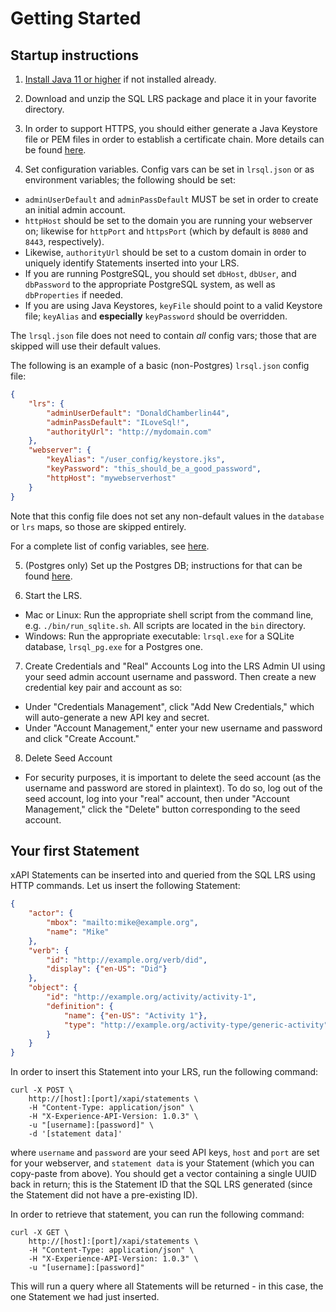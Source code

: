 # Getting Started

## Startup instructions

1. [Install Java 11 or higher](https://java.com/en/download/help/download_options.html) if not installed already.

2. Download and unzip the SQL LRS package and place it in your favorite directory.

3. In order to support HTTPS, you should either generate a Java Keystore file or PEM files in order to establish a certificate chain. More details can be found [here](https.md).

4. Set configuration variables. Config vars can be set in `lrsql.json` or as environment variables; the following should be set:
- `adminUserDefault` and `adminPassDefault` MUST be set in order to create an initial admin account.
- `httpHost` should be set to the domain you are running your webserver on; likewise for `httpPort` and `httpsPort` (which by default is `8080` and `8443`, respectively).
- Likewise, `authorityUrl` should be set to a custom domain in order to uniquely identify Statements inserted into your LRS.
- If you are running PostgreSQL, you should set `dbHost`, `dbUser`, and `dbPassword` to the appropriate PostgreSQL system, as well as `dbProperties` if needed.
- If you are using Java Keystores, `keyFile` should point to a valid Keystore file; `keyAlias` and **especially** `keyPassword` should be overridden.

The `lrsql.json` file does not need to contain _all_ config vars; those that are skipped will use their default values.

The following is an example of a basic (non-Postgres) `lrsql.json` config file:

```json
{
    "lrs": {
        "adminUserDefault": "DonaldChamberlin44",
        "adminPassDefault": "ILoveSql!",
        "authorityUrl": "http://mydomain.com"
    },
    "webserver": {
        "keyAlias": "/user_config/keystore.jks",
        "keyPassword": "this_should_be_a_good_password",
        "httpHost": "mywebserverhost"
    }
}
```

Note that this config file does not set any non-default values in the `database` or `lrs` maps, so those are skipped entirely.

For a complete list of config variables, see [here](env_vars.md).

5. (Postgres only) Set up the Postgres DB; instructions for that can be found [here](postgres.md).

6. Start the LRS.
- Mac or Linux: Run the appropriate shell script from the command line, e.g. `./bin/run_sqlite.sh`. All scripts are located in the `bin` directory.
- Windows: Run the appropriate executable: `lrsql.exe` for a SQLite database, `lrsql_pg.exe` for a Postgres one.

7. Create Credentials and "Real" Accounts
Log into the LRS Admin UI using your seed admin account username and password. Then create a new credential key pair and account as so:
- Under "Credentials Management", click "Add New Credentials," which will auto-generate a new API key and secret.
- Under "Account Management," enter your new username and password and click "Create Account."

8. Delete Seed Account
- For security purposes, it is important to delete the seed account (as the username and password are stored in plaintext). To do so, log out of the seed account, log into your "real" account, then under "Account Management," click the "Delete" button corresponding to the seed account.

## Your first Statement

xAPI Statements can be inserted into and queried from the SQL LRS using HTTP commands. Let us insert the following Statement:

```json
{
    "actor": {
        "mbox": "mailto:mike@example.org",
        "name": "Mike"
    },
    "verb": {
        "id": "http://example.org/verb/did",
        "display": {"en-US": "Did"}
    },
    "object": {
        "id": "http://example.org/activity/activity-1",
        "definition": {
            "name": {"en-US": "Activity 1"},
            "type": "http://example.org/activity-type/generic-activity"
        }
    }
}
```

In order to insert this Statement into your LRS, run the following command:
```
curl -X POST \
    http://[host]:[port]/xapi/statements \
    -H "Content-Type: application/json" \
    -H "X-Experience-API-Version: 1.0.3" \
    -u "[username]:[password]" \
    -d '[statement data]'
```
where `username` and `password` are your seed API keys, `host` and `port` are set for your webserver, and `statement data` is your Statement (which you can copy-paste from above). You should get a vector containing a single UUID back in return; this is the Statement ID that the SQL LRS generated (since the Statement did not have a pre-existing ID).

In order to retrieve that statement, you can run the following command:
```
curl -X GET \
    http://[host]:[port]/xapi/statements \
    -H "Content-Type: application/json" \
    -H "X-Experience-API-Version: 1.0.3" \
    -u "[username]:[password]"
```
This will run a query where all Statements will be returned - in this case, the one Statement we had just inserted.
